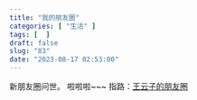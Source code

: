 ```yaml
---
title: "我的朋友圈"
categories: [ "生活" ]
tags: [  ]
draft: false
slug: "83"
date: "2023-08-17 02:53:00"
---
```


新朋友圈问世。
啦啦啦~~~
指路：[王云子的朋友圈](https://wangyunzi.staticfile.run/)

